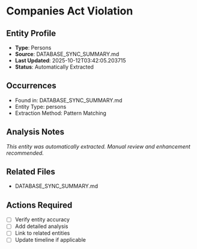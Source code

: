 # Companies Act Violation

## Entity Profile
- **Type**: Persons
- **Source**: DATABASE_SYNC_SUMMARY.md
- **Last Updated**: 2025-10-12T03:42:05.203715
- **Status**: Automatically Extracted

## Occurrences
- Found in: DATABASE_SYNC_SUMMARY.md
- Entity Type: persons
- Extraction Method: Pattern Matching

## Analysis Notes
*This entity was automatically extracted. Manual review and enhancement recommended.*

## Related Files
- DATABASE_SYNC_SUMMARY.md

## Actions Required
- [ ] Verify entity accuracy
- [ ] Add detailed analysis
- [ ] Link to related entities
- [ ] Update timeline if applicable

